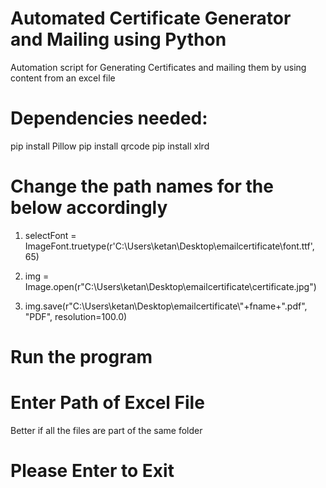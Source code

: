 # Automated Certificate Generator and Mailing using Python

Automation script for Generating Certificates and mailing them by using content from an excel file

# Dependencies needed:
pip install Pillow
pip install qrcode
pip install xlrd

# Change the path names for the below accordingly

1. selectFont = ImageFont.truetype(r'C:\Users\ketan\Desktop\emailcertificate\font.ttf', 65)

2. img = Image.open(r"C:\Users\ketan\Desktop\emailcertificate\certificate.jpg")

3. img.save(r"C:\Users\ketan\Desktop\emailcertificate\\"+fname+".pdf", "PDF", resolution=100.0)

# Run the program 

# Enter Path of Excel File 
Better if all the files are part of the same folder

# Please Enter to Exit
